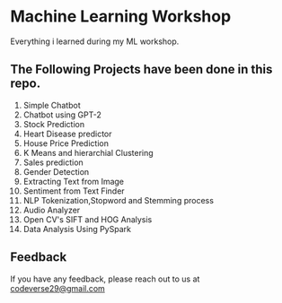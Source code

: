 
# Machine Learning Workshop
Everything i learned during my ML workshop.






## The Following Projects have been done in this repo.

1. Simple Chatbot
2. Chatbot using GPT-2
3. Stock Prediction
4. Heart Disease predictor
5. House Price Prediction
6. K Means and hierarchial Clustering
7. Sales prediction
8. Gender Detection
9. Extracting Text from Image
10. Sentiment from Text Finder
11. NLP Tokenization,Stopword and Stemming process
12. Audio Analyzer
13. Open CV's SIFT and HOG Analysis
14. Data Analysis Using PySpark
    
## Feedback

If you have any feedback, please reach out to us at codeverse29@gmail.com

